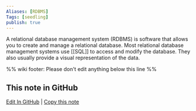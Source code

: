 ```yaml
---
Aliases: [RDBMS]
Tags: [seedling]
publish: true
---
```

A relational database management system (RDBMS) is software that allows you to create and manage a relational database. Most relational database management systems use [[SQL]] to access and modify the database. They also usually provide a visual representation of the data.

%% wiki footer: Please don't edit anything below this line %%

## This note in GitHub

<span class="git-footer">[Edit In GitHub](https://github.dev/data-engineering-community/data-engineering-wiki/blob/main/Concepts/Relational%20Database%20Management%20System.md "git-hub-edit-note") | [Copy this note](https://raw.githubusercontent.com/data-engineering-community/data-engineering-wiki/main/Concepts/Relational%20Database%20Management%20System.md "git-hub-copy-note") </span>

